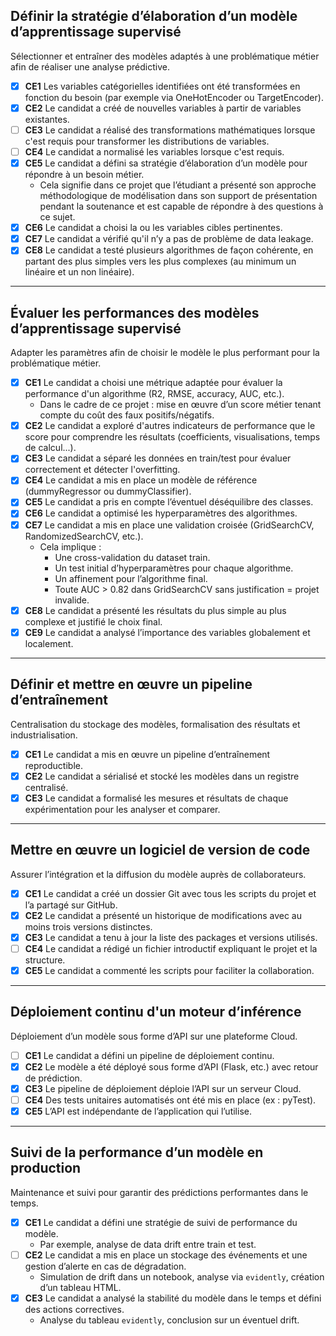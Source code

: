 ## Définir la stratégie d’élaboration d’un modèle d’apprentissage supervisé

Sélectionner et entraîner des modèles adaptés à une problématique métier afin de réaliser une analyse prédictive.

- [X] **CE1** Les variables catégorielles identifiées ont été transformées en fonction du besoin (par exemple via OneHotEncoder ou TargetEncoder).  
- [X] **CE2** Le candidat a créé de nouvelles variables à partir de variables existantes.  
- [ ] **CE3** Le candidat a réalisé des transformations mathématiques lorsque c'est requis pour transformer les distributions de variables.  
- [ ] **CE4** Le candidat a normalisé les variables lorsque c'est requis.  
- [X] **CE5** Le candidat a défini sa stratégie d’élaboration d’un modèle pour répondre à un besoin métier.  
    - Cela signifie dans ce projet que l’étudiant a présenté son approche méthodologique de modélisation dans son support de présentation pendant la soutenance et est capable de répondre à des questions à ce sujet.  
- [X] **CE6** Le candidat a choisi la ou les variables cibles pertinentes.  
- [X] **CE7** Le candidat a vérifié qu'il n’y a pas de problème de data leakage.  
- [X] **CE8** Le candidat a testé plusieurs algorithmes de façon cohérente, en partant des plus simples vers les plus complexes (au minimum un linéaire et un non linéaire).  

---

## Évaluer les performances des modèles d’apprentissage supervisé

Adapter les paramètres afin de choisir le modèle le plus performant pour la problématique métier.

- [X] **CE1** Le candidat a choisi une métrique adaptée pour évaluer la performance d'un algorithme (R2, RMSE, accuracy, AUC, etc.).  
    - Dans le cadre de ce projet : mise en œuvre d’un score métier tenant compte du coût des faux positifs/négatifs.  
- [X] **CE2** Le candidat a exploré d'autres indicateurs de performance que le score pour comprendre les résultats (coefficients, visualisations, temps de calcul...).  
- [X] **CE3** Le candidat a séparé les données en train/test pour évaluer correctement et détecter l'overfitting.  
- [X] **CE4** Le candidat a mis en place un modèle de référence (dummyRegressor ou dummyClassifier).  
- [X] **CE5** Le candidat a pris en compte l’éventuel déséquilibre des classes.  
- [X] **CE6** Le candidat a optimisé les hyperparamètres des algorithmes.  
- [X] **CE7** Le candidat a mis en place une validation croisée (GridSearchCV, RandomizedSearchCV, etc.).  
    - Cela implique :  
        - Une cross-validation du dataset train.  
        - Un test initial d’hyperparamètres pour chaque algorithme.  
        - Un affinement pour l’algorithme final.  
        - Toute AUC > 0.82 dans GridSearchCV sans justification = projet invalide.  
- [X] **CE8** Le candidat a présenté les résultats du plus simple au plus complexe et justifié le choix final.  
- [X] **CE9** Le candidat a analysé l’importance des variables globalement et localement.

---

## Définir et mettre en œuvre un pipeline d’entraînement

Centralisation du stockage des modèles, formalisation des résultats et industrialisation.

- [X] **CE1** Le candidat a mis en œuvre un pipeline d’entraînement reproductible.  
- [X] **CE2** Le candidat a sérialisé et stocké les modèles dans un registre centralisé.  
- [X] **CE3** Le candidat a formalisé les mesures et résultats de chaque expérimentation pour les analyser et comparer.

---

## Mettre en œuvre un logiciel de version de code

Assurer l’intégration et la diffusion du modèle auprès de collaborateurs.

- [X] **CE1** Le candidat a créé un dossier Git avec tous les scripts du projet et l’a partagé sur GitHub.  
- [X] **CE2** Le candidat a présenté un historique de modifications avec au moins trois versions distinctes.  
- [X] **CE3** Le candidat a tenu à jour la liste des packages et versions utilisés.  
- [ ] **CE4** Le candidat a rédigé un fichier introductif expliquant le projet et la structure.  
- [X] **CE5** Le candidat a commenté les scripts pour faciliter la collaboration.

---

## Déploiement continu d'un moteur d’inférence

Déploiement d’un modèle sous forme d’API sur une plateforme Cloud.

- [ ] **CE1** Le candidat a défini un pipeline de déploiement continu.  
- [X] **CE2** Le modèle a été déployé sous forme d’API (Flask, etc.) avec retour de prédiction.  
- [X] **CE3** Le pipeline de déploiement déploie l’API sur un serveur Cloud.  
- [ ] **CE4** Des tests unitaires automatisés ont été mis en place (ex : pyTest).  
- [X] **CE5** L’API est indépendante de l’application qui l’utilise.

---

## Suivi de la performance d’un modèle en production

Maintenance et suivi pour garantir des prédictions performantes dans le temps.

- [X] **CE1** Le candidat a défini une stratégie de suivi de performance du modèle.  
    - Par exemple, analyse de data drift entre train et test.  
- [ ] **CE2** Le candidat a mis en place un stockage des événements et une gestion d’alerte en cas de dégradation.  
    - Simulation de drift dans un notebook, analyse via `evidently`, création d’un tableau HTML.  
- [X] **CE3** Le candidat a analysé la stabilité du modèle dans le temps et défini des actions correctives.  
    - Analyse du tableau `evidently`, conclusion sur un éventuel drift.

